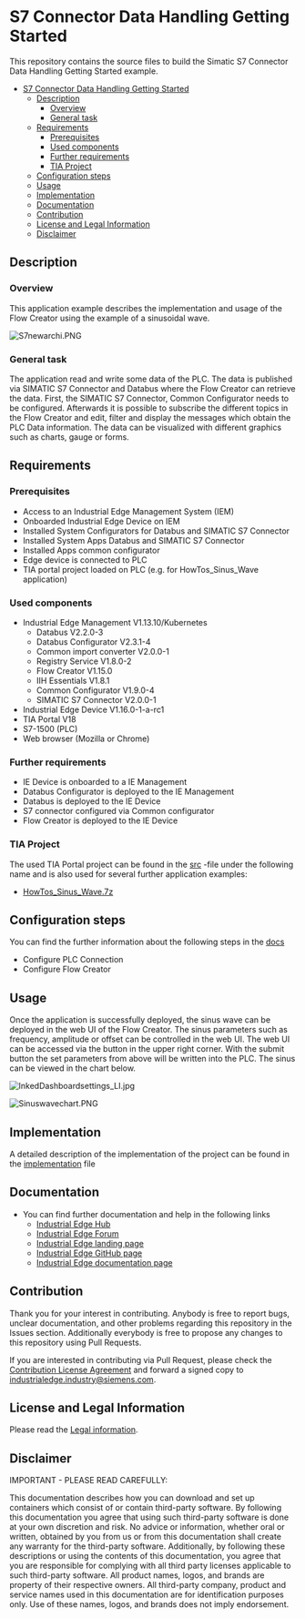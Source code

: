 # S7 Connector Data Handling Getting Started

This repository contains the source files to build the Simatic S7 Connector Data Handling Getting Started example.

- [S7 Connector Data Handling Getting Started](#s7-connector-data-handling-getting-started)
  - [Description](#description)
    - [Overview](#overview)
    - [General task](#general-task)
  - [Requirements](#requirements)
    - [Prerequisites](#prerequisites)
    - [Used components](#used-components)
    - [Further requirements](#further-requirements)
    - [TIA Project](#tia-project)
  - [Configuration steps](#configuration-steps)
  - [Usage](#usage)
  - [Implementation](#implementation)
  - [Documentation](#documentation)
  - [Contribution](#contribution)
  - [License and Legal Information](#license-and-legal-information)
  - [Disclaimer](#disclaimer)

## Description

### Overview

This application example describes the implementation and usage of the Flow Creator using the example of a sinusoidal wave.

![S7newarchi.PNG](docs/graphics/S7newarchi.PNG)

### General task

The application read and write some data of the PLC. The data is published via SIMATIC S7 Connector and Databus where the Flow Creator can retrieve the data. First, the SIMATIC S7 Connector, Common Configurator needs to be configured. Afterwards it is possible to subscribe the different topics in the Flow Creator and edit, filter and display the messages which obtain the PLC Data information. The data can be visualized with different graphics such as charts, gauge or forms.


## Requirements

###  Prerequisites

- Access to an Industrial Edge Management System (IEM)
- Onboarded Industrial Edge Device on IEM
- Installed System Configurators for Databus and SIMATIC S7 Connector
- Installed System Apps Databus and SIMATIC S7 Connector
- Installed Apps common configurator
- Edge device is connected to PLC
- TIA portal project loaded on PLC (e.g. for HowTos_Sinus_Wave application)

### Used components

- Industrial Edge Management V1.13.10/Kubernetes
  - Databus V2.2.0-3
  - Databus Configurator V2.3.1-4
  - Common import converter V2.0.0-1
  - Registry Service V1.8.0-2
  - Flow Creator V1.15.0
  - IIH Essentials V1.8.1 
  - Common Configurator V1.9.0-4
  - SIMATIC S7 Connector V2.0.0-1
- Industrial Edge Device V1.16.0-1-a-rc1
- TIA Portal V18
- S7-1500 (PLC)
- Web browser (Mozilla or Chrome)

### Further requirements

- IE Device is onboarded to a IE Management
- Databus Configurator is deployed to the IE Management
- Databus is deployed to the IE Device
- S7 connector configured via Common configurator 
- Flow Creator is deployed to the IE Device

### TIA Project

The used TIA Portal project can be found in the [src](src) -file under the following name and is also used for several further application examples:

- [HowTos_Sinus_Wave.7z](src/HowTos_Sinus_Wave.7z)

## Configuration steps

You can find the further information about the following steps in the [docs](docs/Installation.md)
- Configure PLC Connection
- Configure Flow Creator

## Usage

Once the application is successfully deployed, the sinus wave can be deployed in the web UI of the Flow Creator. The sinus parameters such as frequency, amplitude or offset can be controlled in the web UI. The web UI can be accessed via the button in the upper right corner. With the submit button the set parameters from above will be written into the PLC. The sinus can be viewed in the chart below.

![InkedDashboardsettings_LI.jpg](docs/graphics/InkedDashboardsettings_LI.jpg)

![Sinuswavechart.PNG](docs/graphics/Sinuswavechart.PNG)

## Implementation
A detailed description of the implementation of the project can be found in the [implementation](docs/Implementation.md) file

## Documentation
 
- You can find further documentation and help in the following links
  - [Industrial Edge Hub](https://iehub.eu1.edge.siemens.cloud/#/documentation)
  - [Industrial Edge Forum](https://forum.mendix.com/link/space/industrial-edge)
  - [Industrial Edge landing page](https://new.siemens.com/global/en/products/automation/topic-areas/industrial-edge/simatic-edge.html)
  - [Industrial Edge GitHub page](https://github.com/industrial-edge)
  - [Industrial Edge documentation page](https://docs.eu1.edge.siemens.cloud/index.html)
  
## Contribution

Thank you for your interest in contributing. Anybody is free to report bugs, unclear documentation, and other problems regarding this repository in the Issues section.
Additionally everybody is free to propose any changes to this repository using Pull Requests.

If you are interested in contributing via Pull Request, please check the [Contribution License Agreement](Siemens_CLA_1.1.pdf) and forward a signed copy to [industrialedge.industry@siemens.com](mailto:industrialedge.industry@siemens.com?subject=CLA%20Agreement%20Industrial-Edge).

## License and Legal Information

Please read the [Legal information](LICENSE.txt).

## Disclaimer

IMPORTANT - PLEASE READ CAREFULLY:

This documentation describes how you can download and set up containers which consist of or contain third-party software. By following this documentation you agree that using such third-party software is done at your own discretion and risk. No advice or information, whether oral or written, obtained by you from us or from this documentation shall create any warranty for the third-party software. Additionally, by following these descriptions or using the contents of this documentation, you agree that you are responsible for complying with all third party licenses applicable to such third-party software. All product names, logos, and brands are property of their respective owners. All third-party company, product and service names used in this documentation are for identification purposes only. Use of these names, logos, and brands does not imply endorsement.

